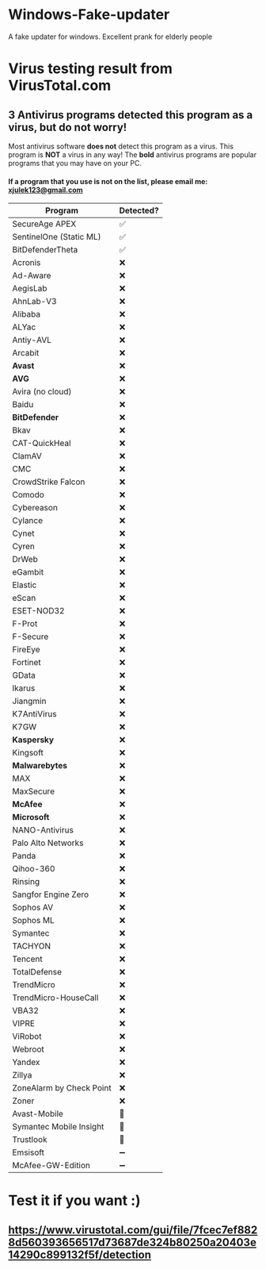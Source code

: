 # Windows-Fake-updater
A fake updater for windows. Excellent prank for elderly people
# Virus testing result from VirusTotal.com

## 3 Antivirus programs detected this program as a virus, but do not worry!

Most antivirus software **does not** detect this program as a virus.
This program is **NOT** a virus in any way!
The **bold** antivirus programs are popular programs that you may have on your PC.

#### If a program that you use is not on the list, please email me: xjulek123@gmail.com


| Program | Detected?          |
| ------- | ------------------ |
| SecureAge APEX   | :white_check_mark: |
| SentinelOne (Static ML)   | :white_check_mark: |
| BitDefenderTheta   | :white_check_mark: |
| Acronis   |  :x:               |
| Ad-Aware   |  :x:               |
| AegisLab   |  :x:               |
| AhnLab-V3   |  :x:               |
| Alibaba   |  :x:               |
| ALYac   |  :x:               |
| Antiy-AVL   |  :x:               |
| Arcabit   |  :x:               |
| **Avast**   |  :x:               |
| **AVG**   |  :x:               |
| Avira (no cloud)   |  :x:               |
| Baidu   |  :x:               |
| **BitDefender**   |  :x:               |
| Bkav   |  :x:               |
| CAT-QuickHeal   |  :x:               |
| ClamAV   |  :x:               |
| CMC   |  :x:               |
| CrowdStrike Falcon   |  :x:               |
| Comodo   |  :x:               |
| Cybereason   |  :x:               |
| Cylance   |  :x:               |
| Cynet   |  :x:               |
| Cyren   |  :x:               |
| DrWeb   |  :x:               |
| eGambit   |  :x:               |
| Elastic   |  :x:               |
| eScan   |  :x:               |
| ESET-NOD32   |  :x:               |
| F-Prot   |  :x:               |
| F-Secure   |  :x:               |
| FireEye   |  :x:               |
| Fortinet   |  :x:               |
| GData   |  :x:               |
| Ikarus   |  :x:               |
| Jiangmin   |  :x:               |
| K7AntiVirus   |  :x:               |
| K7GW   |  :x:               |
| **Kaspersky**   |  :x:               |
| Kingsoft   |  :x:               |
| **Malwarebytes**   |  :x:               |
| MAX   |  :x:               |
| MaxSecure   |  :x:               |
| **McAfee**   |  :x:               |
| **Microsoft**   |  :x:               |
| NANO-Antivirus   |  :x:               |
| Palo Alto Networks   |  :x:               |
| Panda   |  :x:               |
| Qihoo-360   |  :x:               |
| Rinsing   |  :x:               |
| Sangfor Engine Zero   |  :x:               |
| Sophos AV   |  :x:               |
| Sophos ML   |  :x:               |
| Symantec   |  :x:               |
| TACHYON   |  :x:               |
| Tencent   |  :x:               |
| TotalDefense   |  :x:               |
| TrendMicro   |  :x:               |
| TrendMicro-HouseCall   |  :x:               |
| VBA32   |  :x:               |
| VIPRE   |  :x:               |
| ViRobot   |  :x:               |
| Webroot   |  :x:               |
| Yandex   |  :x:               |
| Zillya   |  :x:               |
| ZoneAlarm by Check Point   |  :x:               |
| Zoner   |  :x:               |
| Avast-Mobile   | :no_mobile_phones:              |
| Symantec Mobile Insight   |  :no_mobile_phones:           |
| Trustlook   |  :no_mobile_phones:               |
| Emsisoft   |  :heavy_minus_sign:              |
| McAfee-GW-Edition   |  :heavy_minus_sign:               |

# Test it if you want :) 
## https://www.virustotal.com/gui/file/7fcec7ef8828d560393656517d73687de324b80250a20403e14290c899132f5f/detection
